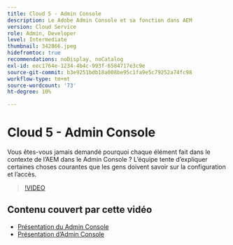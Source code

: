 ```yaml
---
title: Cloud 5 - Admin Console
description: Le Adobe Admin Console et sa fonction dans AEM
version: Cloud Service
role: Admin, Developer
level: Intermediate
thumbnail: 342866.jpeg
hidefromtoc: true
recommendations: noDisplay, noCatalog
exl-id: eec1764e-1234-4b4c-993f-6584717e3c9e
source-git-commit: b3e9251bdb18a008be95c1fa9e5c79252a74fc98
workflow-type: tm+mt
source-wordcount: '73'
ht-degree: 10%

---
```


# Cloud 5 - Admin Console

Vous êtes-vous jamais demandé pourquoi chaque élément fait dans le contexte de l’AEM dans le Admin Console ? L’équipe tente d’expliquer certaines choses courantes que les gens doivent savoir sur la configuration et l’accès.

>[!VIDEO](https://video.tv.adobe.com/v/342866?quality=12&learn=on)

## Contenu couvert par cette vidéo

+ [Présentation du Admin Console](https://experienceleague.adobe.com/docs/experience-manager-cloud-service/content/onboarding/onboarding-concepts/admin-console.html)
+ [Présentation d’Admin Console](https://helpx.adobe.com/fr/enterprise/using/admin-console.html)
